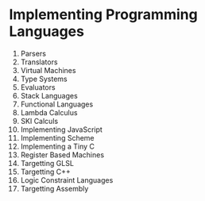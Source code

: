 # Implementing Programming Languages

1. Parsers
1. Translators 
1. Virtual Machines
1. Type Systems 
1. Evaluators 
1. Stack Languages
1. Functional Languages 
1. Lambda Calculus
1. SKI Calculs
1. Implementing JavaScript
1. Implementing Scheme
1. Implementing a Tiny C
1. Register Based Machines
1. Targetting GLSL 
1. Targetting C++
1. Logic Constraint Languages
1. Targetting Assembly
